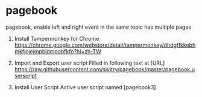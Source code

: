 # pagebook
pagebook, enable left and right event in the same topic has multiple pages

1. Install Tampermonkey for Chrome
https://chrome.google.com/webstore/detail/tampermonkey/dhdgffkkebhmkfjojejmpbldmpobfkfo?hl=zh-TW

2. Import and Export user script
Filled in following text at [URL]
https://raw.githubusercontent.com/sivitry/pagebook/master/pagebook.userscript

3. Install User Script
Active user script named [pagebook3]
